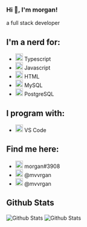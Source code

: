 ### **Hi 👋, I'm morgan!**
a full stack developer

## I'm a nerd for:
- <img height="20" src="https://raw.githubusercontent.com/bablubambal/All_logo_and_pictures/main/programming%20languages/typescript.svg"> Typescript
- <img height="20" src="https://raw.githubusercontent.com/bablubambal/All_logo_and_pictures/main/programming%20languages/javascript.svg"> Javascript
- <img height="20" src="https://raw.githubusercontent.com/bablubambal/All_logo_and_pictures/main/others/html.svg"> HTML
- <img height="20" src="https://raw.githubusercontent.com/bablubambal/All_logo_and_pictures/main/databases/mysql.svg"> MySQL
- <img height="20" src="https://raw.githubusercontent.com/bablubambal/All_logo_and_pictures/main/databases/postgresql.svg"> PostgreSQL

## I program with:
- <img height="20" src="https://raw.githubusercontent.com/bablubambal/All_logo_and_pictures/main/text%20editors/vscode.svg"> VS Code

## Find me here:
* <img height="20" src="https://raw.githubusercontent.com/bablubambal/All_logo_and_pictures/main/social%20icons/discord.svg"> morgan#3908
* <img height="20" src="https://raw.githubusercontent.com/bablubambal/All_logo_and_pictures/main/social%20icons/telegram.svg"> @mvvrgan
* <img height="20" src="https://raw.githubusercontent.com/bablubambal/All_logo_and_pictures/main/social%20icons/twitter.svg"> @mvvrgan

## Github Stats
<a>
<img align="center" src="https://github-readme-stats.vercel.app/api?username=mvvrgan&show_icons=true&include_all_commits=true&theme=dark&count_private=true&include_all_commits=true" alt="Github Stats" />
<img align="center" src="https://github-readme-stats.vercel.app/api/top-langs/?username=mvvrgan&layout=compact&theme=dark&count_private=true)](https://github.com/anuraghazra/github-readme-stats" alt="Github Stats" />
</a>
